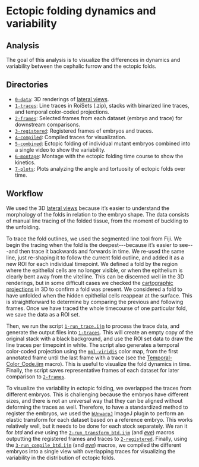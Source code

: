# Ectopic folding dynamics and variability

## Analysis

The goal of this analysis is to visualize the differences in dynamics and variability between the cephalic furrow and the ectopic folds.

## Directories

- [`0-data`](0-data): 3D renderings of [lateral views](../../0-data/lateral).
- [`1-traces`](1-traces): Line traces in RoiSets (.zip), stacks with binarized line traces, and temporal color-coded projections.
- [`2-frames`](2-frames): Selected frames from each dataset (embryo and trace) for downstream comparisons.
- [`3-registered`](3-registered): Registered frames of embryos and traces.
- [`4-compiled`](4-compiled): Compiled traces for visualization.
- [`5-combined`](5-combined): Ectopic folding of individual mutant embryos combined into a single video to show the variability.
- [`6-montage`](6-montage): Montage with the ectopic folding time course to show the kinetics.
- [`7-plots`](7-plots): Plots analyzing the angle and tortuosity of ectopic folds over time.

## Workflow

We used the 3D [lateral views](../../0-data/lateral) because it’s easier to understand the
morphology of the folds in relation to the embryo shape.
The data consists of manual line tracing of the folded tissue, from the moment of buckling to the unfolding.

To trace the fold outlines, we used the segmented line tool from Fiji.
We begin the tracing when the fold is the deepest---because it’s easier to see---and then trace it backwards and forwards in time.
We re-used the same line, just re-shaping it to follow the current fold outline, and added it as a new ROI for each individual timepoint.
We defined a fold by the region where the epithelial cells are no longer visible, or when the epithelium is clearly bent away from the vitelline.
This can be discerned well in the 3D renderings, but in some difficult cases we checked the [cartographic projections](../../0-data/imsane) in 3D to confirm a fold was present.
We considered a fold to have unfolded when the hidden epithelial cells reappear at the surface.
This is straightforward to determine by comparing the previous and following frames.
Once we have traced the whole timecourse of one particular fold, we save the data as a ROI set.

Then, we run the script [`1-run_trace.ijm`](1-run_trace.ijm) to process the trace data, and generate the output files into [`1-traces`](1-traces).
This will create an empty copy of the original stack with a black background, and use the ROI set data to draw the line traces per timepoint in white.
The script also generates a temporal color-coded projection using the [`mpl-viridis`](color_time_scale.png) color map, from the first annotated frame until the last frame with a trace (see the [Temporal-Color_Code.ijm](https://github.com/fiji/fiji/blob/master/plugins/Scripts/Image/Hyperstacks/Temporal-Color_Code.ijm) macro).
This is useful to visualize the fold dynamics in time.
Finally, the script saves representative frames of each dataset for later comparison to [`2-frames`](2-frames).

To visualize the variability in ectopic folding, we overlapped the traces from different embryos.
This is challenging because the embryos have different sizes, and there is not an universal way that they can be aligned without deforming the traces as well.
Therefore, to have a standardized method to register the embryos, we used the [`bUnwarpJ`](https://imagej.net/plugins/bunwarpj/) ImageJ plugin to perform an elastic transform for each dataset based on a reference embryo.
This works relatively well, but it needs to be done for each stock separately.
We ran it for *btd* and *eve* using the [`2-run_transform_btd.ijm`](2-run_transform_btd.ijm) (and [*eve*](2-run_transform_eve.ijm)) macros outputting the registered frames and traces to [`2-registered`](2-registered).
Finally, using the [`3-run_compile_btd.ijm`](3-run_compile_btd.ijm) (and [*eve*](3-run_compile_eve.ijm)) macros, we compiled the different embryos into a single view with overlapping traces for visualizing the variability in the distribution of ectopic folds.

